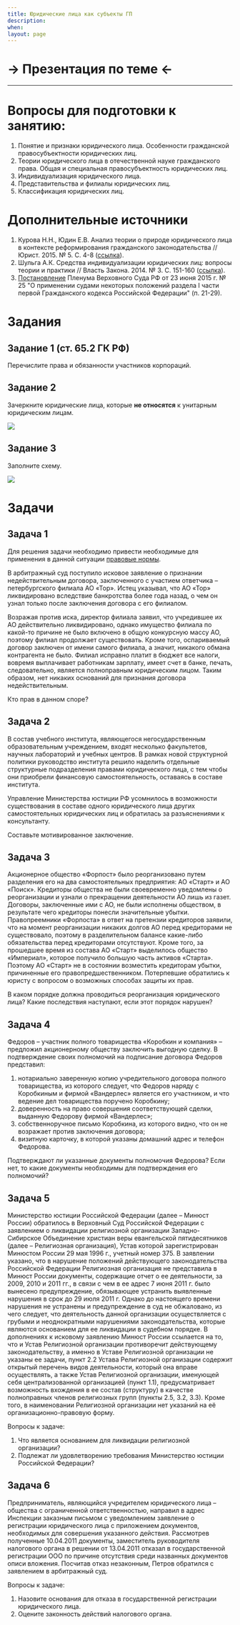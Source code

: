 ```yaml
---
title: Юридические лица как субъекты ГП
description:
when:
layout: page
---
```


# &rarr; <a id="goToPresentation" target="_blank">Презентация по теме</a> &larr;

<hr />

# Вопросы для подготовки к занятию:

1. Понятие и признаки юридического лица. Особенности гражданской
   правосубъектности юридических лиц.
2. Теории юридического лица в отечественной науке гражданского права. Общая и
   специальная правосубъектность юридических лиц.
3. Индивидуализация юридического лица.
4. Представительства и филиалы юридических лиц.
5. Классификация юридических лиц.

# Дополнительные источники

1. Курова Н.Н., Юдин Е.В. Анализ теории о природе юридического лица в контексте
   реформирования гражданского законодательства // Юрист. 2015. № 5. С. 4-8 ([ссылка](https://wiselawyer.ru/poleznoe/85962-analiz-teorii-prirode-yuridicheskogo-lica-kontekste-reformirovaniya)).
2. Шульга А.К. Средства индивидуализации юридических лиц: вопросы теории и
   практики // Власть Закона. 2014. № 3. С. 151-160 ([ссылка](./elibrary_22611909_33706796.pdf)).
3. [Постановление](http://base.garant.ru/71100882/) Пленума Верховного Суда РФ от 23 июня 2015 г. № 25 "О
   применении судами некоторых положений раздела I части первой Гражданского
   кодекса Российской Федерации" (п. 21-29).

# Задания

## Задание 1 (ст. 65.2 ГК РФ)

Перечислите права и обязанности участников корпораций.

## Задание 2

Зачеркните юридические лица, которые **не относятся** к унитарным юридическим лицам.

![](./nonunit.png)

## Задание 3

Заполните схему.

![](./entitytypes.png)

# Задачи

## Задача 1

Для решения задачи необходимо привести необходимые для применения в данной
ситуации [правовые нормы](http://www.consultant.ru/document/cons_doc_LAW_8743/2dde5484151bb43287266805650ce09ee9b973ba/).

В арбитражный суд поступило исковое заявление о признании недействительным
договора, заключенного с участием ответчика – петербургского филиала АО «Тор».
Истец указывал, что АО «Тор» ликвидировано вследствие банкротства более года
назад, о чем он узнал только после заключения договора с его филиалом.

Возражая против иска, директор филиала заявил, что учредившее их АО
действительно ликвидировано, однако имущество филиала по какой-то причине не
было включено в общую конкурсную массу АО, поэтому филиал продолжает
существовать. Кроме того, оспариваемый договор заключен от имени самого филиала,
а значит, никакого обмана контрагента не было. Филиал исправно платит в бюджет
все налоги, вовремя выплачивает работникам зарплату, имеет счет в банке, печать,
следовательно, является полноправным юридическим лицом. Таким образом, нет
никаких оснований для признания договора недействительным.

Кто прав в данном споре?

## Задача 2

В состав учебного института, являющегося негосударственным образовательным
учреждением, входят несколько факультетов, научных лабораторий и учебных
центров. В рамках новой структурной политики руководство института решило
наделить отдельные структурные подразделения правами юридического лица, с тем
чтобы они приобрели финансовую самостоятельность, оставаясь в составе института.

Управление Министерства юстиции РФ усомнилось в возможности существования в
составе одного юридического лица других самостоятельных юридических лиц и
обратилась за разъяснениями к консультанту.

Составьте мотивированное заключение.

## Задача 3

Акционерное общество «Форпост» было реорганизовано путем разделения его на два
самостоятельных предприятия: АО «Старт» и АО «Поиск». Кредиторы общества не были
своевременно уведомлены о реорганизации и узнали о прекращении деятельности АО
лишь из газет. Договоры, заключенные ими с АО, не были исполнены обществом, в
результате чего кредиторы понесли значительные убытки. Правопреемники «Форпоста»
в ответ на претензии кредиторов заявили, что на момент реорганизации никаких
долгов АО перед кредиторами не существовало, поэтому в разделительном балансе
какие-либо обязательства перед кредиторами отсутствуют. Кроме того, за прошедшее
время из состава АО «Старт» выделилось общество «Империал», которое получило
большую часть активов «Старта». Поэтому АО «Старт» не в состоянии возместить
кредиторам убытки, причиненные его правопредшественником. Потерпевшие обратились
к юристу с вопросом о возможных способах защиты их прав.

В каком порядке должна проводиться реорганизация юридического лица? Какие
последствия наступают, если этот порядок нарушен?

## Задача 4

Федоров – участник полного товарищества «Коробкин и компания» – предложил
акционерному обществу заключить выгодную сделку. В подтверждение своих
полномочий на подписание договора Федоров представил:

1. нотариально заверенную копию учредительного договора полного товарищества, из
   которого следует, что Федоров наряду с Коробкиным и фирмой «Вандерлес»
   является его участником, и что ведение дел товарищества поручено Коробкину;
2. доверенность на право совершения соответствующей сделки, выданную Федорову
   фирмой «Вандерлес»;
3. собственноручное письмо Коробкина, из которого видно, что он не возражает
   против заключения договора;
4. визитную карточку, в которой указаны домашний адрес и телефон Федорова.

Подтверждают ли указанные документы полномочия Федорова? Если нет, то какие
документы необходимы для подтверждения его полномочий?

## Задача 5

Министерство юстиции Российской Федерации (далее – Минюст России) обратилось в
Верховный Суд Российской Федерации с заявлением о ликвидации религиозной
организации Западно-Сибирское Объединение христиан веры евангельской
пятидесятников (далее – Религиозная организация), Устав которой зарегистрирован
Минюстом России 29 мая 1996 г., учетный номер 375. В заявлении указано, что в
нарушение положений действующего законодательства Российской Федерации
Религиозная организация не представила в Минюст России документы, содержащие
отчет о ее деятельности, за 2009, 2010 и 2011 гг., в связи с чем в ее адрес 7
июня 2011 г. было вынесено предупреждение, обязывающее устранить выявленные
нарушения в срок до 29 июля 2011 г. Однако до настоящего времени нарушения не
устранены и предупреждение в суд не обжаловано, из чего следует, что
деятельность данной организации осуществляется с грубыми и неоднократными
нарушениями законодательства, которые являются основанием для ее ликвидации в
судебном порядке. В дополнениях к исковому заявлению Минюст России ссылается на
то, что и Устав Религиозной организации противоречит действующему
законодательству, а именно в Уставе Религиозной организации не указаны ее
задачи, пункт 2.2 Устава Религиозной организации содержит открытый перечень
видов деятельности, который она вправе осуществлять, а также Устав Религиозной
организации, именующей себя централизованной организацией (пункт 1.1),
предусматривает возможность вхождения в ее состав (структуру) в качестве
полноправных членов религиозных групп (пункты 2.5, 3.2, 3.3). Кроме того, в
наименовании Религиозной организации нет указаний на её организационно-правовую
форму.

Вопросы к задаче:

1. Что является основанием для ликвидации религиозной организации?
2. Подлежат ли удовлетворению требования Министерство юстиции Российской Федерации?

## Задача 6

Предприниматель, являющийся учредителем юридического лица – общества с
ограниченной ответственностью, направил в адрес Инспекции заказным письмом с
уведомлением заявление о регистрации юридического лица с приложением документов,
необходимых для совершения указанного действия. Рассмотрев полученные 10.04.2011
документы, заместитель руководителя налогового органа в решении от 13.04.2011
отказал в государственной регистрации ООО по причине отсутствия среди названных
документов описи вложения. Посчитав отказ незаконным, Петров обратился с
заявлением в арбитражный суд.

Вопросы к задаче:

1. Назовите основания для отказа в государственной регистрации юридического
   лица.
2. Оцените законность действий налогового органа.
